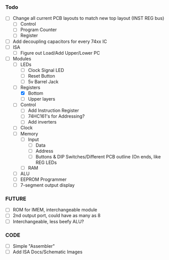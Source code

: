 ### Todo
- [ ] Change all current PCB layouts to match new top layout (INST REG bus)
  - [ ] Control
  - [ ] Program Counter
  - [ ] Register
- [ ] Add decoupling capacitors for every 74xx IC
- [ ] ISA
  - [ ] Figure out Load/Add Upper/Lower PC
- [ ] Modules
  - [ ] LEDs
    - [ ] Clock Signal LED
    - [ ] Reset Button
    - [ ] 5v Barrel Jack
  - [ ] Registers
    - [X] Bottom
    - [ ] Upper layers
  - [ ] Control
    - [ ] Add Instruction Register
    - [ ] 74HC161's for Addressing?
    - [ ] Add inverters
  - [ ] Clock
  - [ ] Memory
    - [ ] Input
      - [ ] Data
      - [ ] Address
      - [ ] Buttons & DIP Switches/Different PCB outline (On ends, like REG LEDs
    - [ ] RAM
  - [ ] ALU
  - [ ] EEPROM Programmer
  - [ ] 7-segment output display

### FUTURE
- [ ] ROM for IMEM, interchangeable module
- [ ] 2nd output port, could have as many as 8
- [ ] Interchangeable, less beefy ALU?

### CODE
- [ ] Simple "Assembler"
- [ ] Add ISA Docs/Schematic Images
